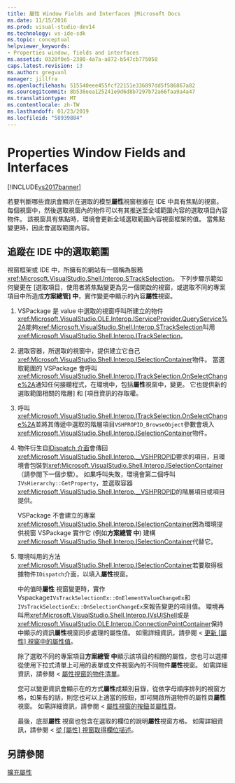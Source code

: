 ```yaml
---
title: 屬性 Window Fields and Interfaces |Microsoft Docs
ms.date: 11/15/2016
ms.prod: visual-studio-dev14
ms.technology: vs-ide-sdk
ms.topic: conceptual
helpviewer_keywords:
- Properties window, fields and interfaces
ms.assetid: 0328f0e5-2380-4a7a-a872-b547cb775050
caps.latest.revision: 13
ms.author: gregvanl
manager: jillfra
ms.openlocfilehash: 515540eee455fcf22151e336897dd5f586867a82
ms.sourcegitcommit: 8b538eea125241e9d6d8b7297b72a66faa9a4a47
ms.translationtype: MT
ms.contentlocale: zh-TW
ms.lasthandoff: 01/23/2019
ms.locfileid: "58939884"
---
```

# <a name="properties-window-fields-and-interfaces"></a>Properties Window Fields and Interfaces
[!INCLUDE[vs2017banner](../../includes/vs2017banner.md)]

若要判斷哪些資訊會顯示在選取的模型**屬性**視窗根據在 IDE 中具有焦點的視窗。 每個視窗中，然後選取視窗內的物件可以有其推送至全域範圍內容的選取項目內容物件。 該視窗具有焦點時，環境會更新全域選取範圍內容視窗框架的值。 當焦點變更時，因此會選取範圍內容。  
  
## <a name="tracking-selection-in-the-ide"></a>追蹤在 IDE 中的選取範圍  
 視窗框架或 IDE 中，所擁有的網站有一個稱為服務<xref:Microsoft.VisualStudio.Shell.Interop.STrackSelection>。 下列步驟示範如何變更在 [選取項目，使用者將焦點變更為另一個開啟的視窗，或選取不同的專案項目中所造成**方案總管] 中**，實作變更中顯示的內容**屬性**視窗。  
  
1. VSPackage 是 value 中選取的視窗呼叫所建立的物件<xref:Microsoft.VisualStudio.OLE.Interop.IServiceProvider.QueryService%2A>能夠<xref:Microsoft.VisualStudio.Shell.Interop.STrackSelection>叫用<xref:Microsoft.VisualStudio.Shell.Interop.ITrackSelection>。  
  
2. 選取容器，所選取的視窗中，提供建立它自己<xref:Microsoft.VisualStudio.Shell.Interop.ISelectionContainer>物件。 當選取範圍的 VSPackage 會呼叫<xref:Microsoft.VisualStudio.Shell.Interop.ITrackSelection.OnSelectChange%2A>通知任何接聽程式，在環境中，包括**屬性**視窗中，變更。 它也提供新的選取範圍相關的階層] 和 [項目資訊的存取權。  
  
3. 呼叫<xref:Microsoft.VisualStudio.Shell.Interop.ITrackSelection.OnSelectChange%2A>並將其傳遞中選取的階層項目`VSHPROPID_BrowseObject`參數會填入<xref:Microsoft.VisualStudio.Shell.Interop.ISelectionContainer>物件。  
  
4. 物件衍生自[IDispatch 介面](http://msdn.microsoft.com/ebbff4bc-36b2-4861-9efa-ffa45e013eb5)會傳回<xref:Microsoft.VisualStudio.Shell.Interop.__VSHPROPID>要求的項目，且環境會包裝到<xref:Microsoft.VisualStudio.Shell.Interop.ISelectionContainer>（請參閱下一個步驟）。 如果呼叫失敗，環境會第二個呼叫`IVsHierarchy::GetProperty`，並選取容器<xref:Microsoft.VisualStudio.Shell.Interop.__VSHPROPID>的階層項目或項目提供。  
  
    VSPackage 不會建立的專案<xref:Microsoft.VisualStudio.Shell.Interop.ISelectionContainer>因為環境提供視窗 VSPackage 實作它 (例如**方案總管 中**) 建構<xref:Microsoft.VisualStudio.Shell.Interop.ISelectionContainer>代替它。  
  
5. 環境叫用的方法<xref:Microsoft.VisualStudio.Shell.Interop.ISelectionContainer>若要取得根據物件`IDispatch`介面，以填入**屬性**視窗。  
  
   中的值時**屬性** 視窗變更時，實作 Vspackage`IVsTrackSelectionEx::OnElementValueChangeEx`和`IVsTrackSelectionEx::OnSelectionChangeEx`來報告變更的項目值。 環境再叫用<xref:Microsoft.VisualStudio.Shell.Interop.IVsUIShell>或是<xref:Microsoft.VisualStudio.OLE.Interop.IConnectionPointContainer>保持中顯示的資訊**屬性**視窗同步處理的屬性值。 如需詳細資訊，請參閱 <<c0> [ 更新 [屬性] 視窗中的屬性值](../../misc/updating-property-values-in-the-properties-window.md)。  
  
   除了選取不同的專案項目**方案總管 中**顯示該項目的相關的屬性，您也可以選擇從使用下拉式清單上可用的表單或文件視窗內的不同物件**屬性**視窗。 如需詳細資訊，請參閱 <<c0> [ 屬性視窗的物件清單](../../extensibility/internals/properties-window-object-list.md)。  
  
   您可以變更資訊會顯示在的方式**屬性**成類別目錄，從依字母順序排列的視窗方格，如果有的話，則您也可以上適當的按鈕，即可開啟所選物件的屬性頁**屬性**視窗。 如需詳細資訊，請參閱 <<c0> [ 屬性視窗的按鈕](../../extensibility/internals/properties-window-buttons.md)並[屬性頁](../../extensibility/internals/property-pages.md)。  
  
   最後，底部**屬性** 視窗也包含在選取的欄位的說明**屬性**視窗方格。 如需詳細資訊，請參閱 <<c0> [ 從 [屬性] 視窗取得欄位描述](../../misc/getting-field-descriptions-from-the-properties-window.md)。  
  
## <a name="see-also"></a>另請參閱  
 [擴充屬性](../../extensibility/internals/extending-properties.md)
